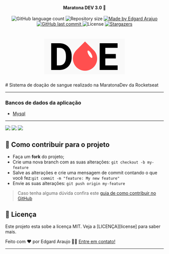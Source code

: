 
<h4 align="center"> 
	Maratona DEV 3.0 🚀
</h4>
<p align="center">

  <img alt="GitHub language count" src="https://img.shields.io/github/languages/count/Gardium/MaratonaDEV-DOE">

  <img alt="Repository size" src="https://img.shields.io/github/repo-size/Gardium/MaratonaDEV-DOE">
	
  <a href="https://www.linkedin.com/in/edgard-araujo-3a6950151">
    <img alt="Made by Edgard Arajuo" src="https://img.shields.io/badge/made%20by-Edgard Araujo-blue">
  </a>

  <a href="https://github.com/Gardium/MaratonaDEV-DOE/commits/master">
    <img alt="GitHub last commit" src="https://img.shields.io/github/last-commit/Gardium/MaratonaDEV-DOE?color=blue">
  </a>

  <img alt="License" src="https://img.shields.io/badge/license-MIT-brightgreen?color=blue">

  <a href="https://github.com/Gardium/MaratonaDEV-DOE/stargazers">
    <img alt="Stargazers" src="https://img.shields.io/github/stars/Gardium/MaratonaDEV-DOE?style=social">
  </a>
  


<h1 align="center">
<img src="https://raw.githubusercontent.com/MicaelliMedeiros/Doe/master/public/logo.png">
</h1>
# Sistema de doação de sangue realizado na MaratonaDev da Rocketseat

---




### Bancos de dados da aplicação
- [Mysql](https://github.com/mysql/mysql)

---

<img src="https://user-images.githubusercontent.com/54600663/74799192-a0930c00-52ae-11ea-82ac-9c21ef064833.png">
<img src="https://user-images.githubusercontent.com/54600663/74799190-9f61df00-52ae-11ea-8390-02c9630b8b5d.png">
<img src="https://user-images.githubusercontent.com/54600663/74799191-9ffa7580-52ae-11ea-8654-d0a5bb59c6a2.png">



## 🤔 Como contribuir para o projeto

- Faça um **fork** do projeto;
- Crie uma nova branch com as suas alterações: `git checkout -b my-feature`
- Salve as alterações e crie uma mensagem de commit contando o que você fez:`git commit -m "feature: My new feature"`
- Envie as suas alterações: `git push origin my-feature`

> Caso tenha alguma dúvida confira este [guia de como contribuir no GitHub](https://github.com/firstcontributions/first-contributions)

## :memo: Licença

Este projeto esta sobe a licença MIT. Veja a [LICENÇA][license] para saber mais.

Feito com ❤️ por Edgard Araujo 👋🏽 [Entre em contato!](https://www.linkedin.com/in/edgard-araujo-3a6950151/)

---


